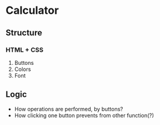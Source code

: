 # Calculator
## Structure 
### HTML + CSS
1. Buttons
2. Colors
3. Font
## Logic
- How operations are performed, by buttons?
- How clicking one button prevents from other function(?)
